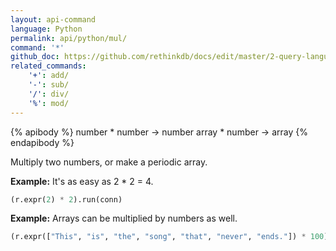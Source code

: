 ```yaml
---
layout: api-command 
language: Python
permalink: api/python/mul/
command: '*'
github_doc: https://github.com/rethinkdb/docs/edit/master/2-query-language/api/python/math-and-logic/mul.md
related_commands:
    '+': add/
    '-': sub/
    '/': div/
    '%': mod/
---
```


{% apibody %}
number * number &rarr; number
array * number &rarr; array
{% endapibody %}

Multiply two numbers, or make a periodic array.

__Example:__ It's as easy as 2 * 2 = 4.

```py
(r.expr(2) * 2).run(conn)
```


__Example:__ Arrays can be multiplied by numbers as well.

```py
(r.expr(["This", "is", "the", "song", "that", "never", "ends."]) * 100).run(conn)
```

